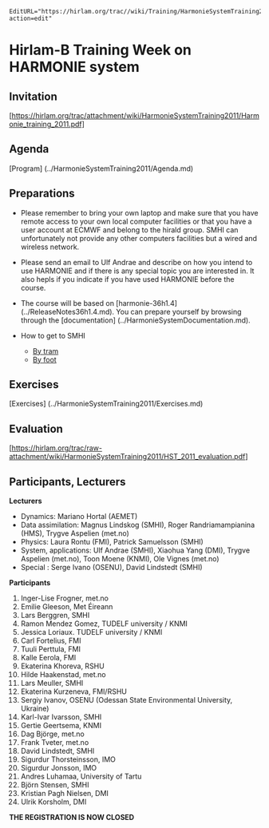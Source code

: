 ```@meta
EditURL="https://hirlam.org/trac//wiki/Training/HarmonieSystemTraining2011?action=edit"
```
# Hirlam-B Training Week on HARMONIE system


## Invitation

[https://hirlam.org/trac/attachment/wiki/HarmonieSystemTraining2011/Harmonie_training_2011.pdf]

## Agenda

 [Program] (../HarmonieSystemTraining2011/Agenda.md)

## Preparations

 * Please remember to bring your own laptop and make sure that you have remote access to your own local computer facilities or that you have a user account at ECMWF and belong to the hirald group. SMHI can unfortunately not provide any other computers facilities but a wired and wireless network.

 * Please send an email to Ulf Andrae and describe on how you intend to use HARMONIE and if there is any special topic you are interested in. It also hepls if you indicate if you have used HARMONIE before the course.

 * The course will be based on [harmonie-36h1.4] (../ReleaseNotes36h1.4.md). You can prepare yourself by browsing through the [documentation] (../HarmonieSystemDocumentation.md).

 * How to get to SMHI
   * [By tram](https://hirlam.org/trac/raw-attachment/wiki/HarmonieWorkingWeek/System201103/tram_to_smhi.pdf)
   * [By foot](http://maps.google.se/maps?saddr=Folkborgsv%C3%A4gen,+Norrk%C3%B6ping&daddr=Kneippgatan+7,+602+36+Norrk%C3%B6ping+(Hotel+Kneippen)&hl=en&ie=UTF8&sll=58.587229,16.166248&sspn=0.036101,0.125914&geocode=FdjbfQMdo2H2ACk9MVBQ2jtZRjF5GCl5mRum_Q%3BFdbzfQMdR5r2ACH9jdnYXApjSw&vpsrc=0&dirflg=w&mra=pd&t=m&z=16)

## Exercises

 [Exercises] (../HarmonieSystemTraining2011/Exercises.md)

## Evaluation

 [https://hirlam.org/trac/raw-attachment/wiki/HarmonieSystemTraining2011/HST_2011_evaluation.pdf]

## Participants, Lecturers

**Lecturers**
* Dynamics: Mariano Hortal (AEMET)
* Data assimilation: Magnus Lindskog (SMHI), Roger Randriamampianina (HMS), Trygve Aspelien (met.no)
* Physics: Laura Rontu (FMI), Patrick Samuelsson (SMHI)
* System, applications: Ulf Andrae (SMHI), Xiaohua Yang (DMI), Trygve Aspelien (met.no), Toon Moene (KNMI), Ole Vignes (met.no)
* Special : Serge Ivano (OSENU), David Lindstedt (SMHI)

**Participants**

  1. Inger-Lise Frogner, met.no
  2. Emilie Gleeson, Met Éireann
  3. Lars Berggren, SMHI
  4. Ramon Mendez Gomez, TUDELF university / KNMI
  5. Jessica Loriaux. TUDELF university / KNMI
  6. Carl Fortelius, FMI
  7. Tuuli Perttula, FMI
  8. Kalle Eerola, FMI
  9. Ekaterina Khoreva, RSHU
 10. Hilde Haakenstad, met.no
 11. Lars Meuller, SMHI
 12. Ekaterina Kurzeneva, FMI/RSHU
 13. Sergiy Ivanov, OSENU (Odessan State Environmental University, Ukraine)
 14. Karl-Ivar Ivarsson, SMHI
 15. Gertie Geertsema, KNMI
 16. Dag Björge, met.no
 17. Frank Tveter, met.no
 18. David Lindstedt, SMHI
 19. Sigurdur Thorsteinsson, IMO
 20. Sigurdur Jonsson, IMO
 21. Andres Luhamaa, University of Tartu
 22. Björn Stensen, SMHI
 23. Kristian Pagh Nielsen, DMI
 24. Ulrik Korsholm, DMI

**THE REGISTRATION IS NOW CLOSED**